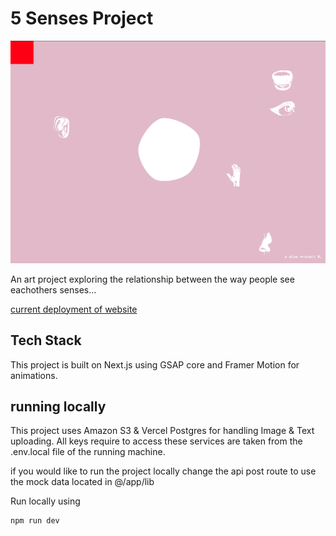 # 5 Senses Project

![landing page for the website](https://github.com/bbb0444/5s-Project/blob/main/landingPage.png)

An art project exploring the relationship between the way people see eachothers
senses...

[current deployment of website](https://5s-project.vercel.app/)

## Tech Stack

This project is built on Next.js using GSAP core and Framer Motion for
animations.

## running locally

This project uses Amazon S3 & Vercel Postgres for handling Image & Text
uploading. All keys require to access these services are taken from the
.env.local file of the running machine.

if you would like to run the project locally change the api post route to use
the mock data located in @/app/lib

Run locally using

```bash
npm run dev
```
